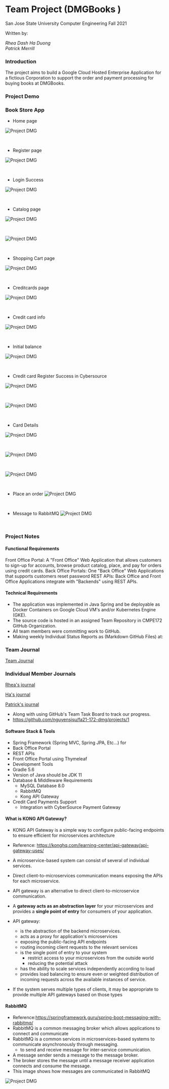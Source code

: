 # Team Project (DMGBooks )

San Jose State University Computer Engineering Fall 2021  

Written by: 

*Rhea Dash
Ha Duong  
Patrick Merrill*  

### Introduction
 The project aims to build a Google Cloud Hosted Enterprise Application for a fictious Corporation
 to support the order and payment processing for buying books at DMGBooks.
 

### Project Demo

### Book Store App

* Home page

![Project DMG](images/gke_home.png)
<p>&nbsp;</p>

* Register page

![Project DMG](images/gke_register.png)
<p>&nbsp;</p>

* Login Success

![Project DMG](images/gke_login_suc.png)
<p>&nbsp;</p>

* Catalog page

![Project DMG](images/gke_catalog.png)
<p>&nbsp;</p>

![Project DMG](images/gke_catalog_1.png)
<p>&nbsp;</p>

* Shopping Cart page

![Project DMG](images/gke_shoppingcart.png)
<p>&nbsp;</p>

* Creditcards page

![Project DMG](images/gke_addcard.png)
<p>&nbsp;</p>

* Credit card info

![Project DMG](images/gke_addcard_info.png)
<p>&nbsp;</p>

* Initial balance

![Project DMG](images/gke_initial_balance.png)
<p>&nbsp;</p>

* Credit card Register Success in Cybersource

![Project DMG](images/gke_cyber.png)
<p>&nbsp;</p>

![Project DMG](images/gke_cyber_1.png)
<p>&nbsp;</p>


* Card Details

![Project DMG](images/gke_cyber_carddetail.png)
<p>&nbsp;</p>

![Project DMG](images/gke_cyber_carddetail_1.png)
<p>&nbsp;</p>

![Project DMG](images/gke_cyber_carddetail_2.png)
<p>&nbsp;</p>

* Place an order
![Project DMG](images/gke_placeOrder.png)
<p>&nbsp;</p>

* Message to RabbitMQ
![Project DMG](images/gke_rabbitmq.png)
<p>&nbsp;</p>



### Project Notes

#### Functional Requirements

Front Office Portal: 
A "Front Office" Web Application that allows customers to sign-up for accounts, browse product catalog, place, and pay for orders using credit cards.
Back Office Portals: 
One "Back Office" Web Applications that supports customers reset password
REST APIs: 
Back Office and Front Office Applications integrate with "Backends" using REST APIs.

#### Technical Requirements

* The application was implemented in Java Spring and be deployable as Docker Containers on Google Cloud VM's and/or Kubernetes Engine (GKE).
* The source code is hosted in an assigned Team Repository in CMPE172 GitHub Organization.
*  All team members were committing work to GitHub.
*  Making weekly Individual Status Reports as (Markdown GitHub Files) at:
### Team Journal
[Team Journal](https://github.com/nguyensjsu/fa21-172-dmg/blob/main/Journal/team_journal/README.md)

### Individual Member Journals 
[Rhea's journal](https://github.com/nguyensjsu/fa21-172-dmg/blob/main/Journal/rhea_journal/rhea.md)

[Ha's journal](https://github.com/nguyensjsu/fa21-172-dmg/blob/main/Journal/ha_journal/ha.md)

[Patrick's journal](https://github.com/nguyensjsu/fa21-172-dmg/blob/main/Journal/patrick_journal/patrick.md)


*   Along with using GitHub's Team Task Board to track our progress.
*  https://github.com/nguyensjsu/fa21-172-dmg/projects/1


#### Software Stack & Tools
* Spring Framework (Spring MVC, Spring JPA, Etc...) for
 * Back Office Portal
 * REST APIs
 * Front Office Portal using Thymeleaf
* Development Tools
 * Gradle 5.6
 * Version of Java should be JDK 11
 * Database & Middleware Requirements
   * MySQL Database 8.0
   * RabbitMQ
   * Kong API Gateway
 * Credit Card Payments Support
   * Integration with CyberSource Payment Gateway

#### What is KONG API Gateway?

* KONG API Gateway is a simple way to configure public-facing endpoints to ensure efficient for microservices architecture
* Reference: https://konghq.com/learning-center/api-gateway/api-gateway-uses/
* A microservice-based system can consist of several of individual services.
* Direct client-to-microservices communication means exposing the APIs for each microservice.
* API gateway is an alternative to direct client-to-microservice communication.
* A **gateway acts as an abstraction layer** for your microservices and provides a **single point of entry** for consumers of your application.
* API gateway:
  * is the abstraction of the backend microservices.
  * acts as a proxy for application's microservices
  * exposing the public-facing API endpoints
  * routing incoming client requests to the relevant services
  * is the single point of entry to your system
    * restrict access to your microservices from the outside world
    * reducing the potential attack
  * has the ability to scale services independently according to load
  * provides load balancing to ensure even or weighted distribution of incoming requests across the available instances of service.

* If the system serves multiple types of clients, it may be appropriate to provide multiple API gateways based on those types

#### RabbitMQ
* Reference:https://springframework.guru/spring-boot-messaging-with-rabbitmq/
* RabbitMQ is a common messaging broker which allows applications to connect and communicate
* RabbitMQ is a common services in microservices-based systems to communicate asynchronously through messaging.
  * to send and receive message for inter-service communication.
* A message sender sends a message to the message broker.
* The broker stores the message until a message receiver application connects and consume the message.
* This image shows how messages are communicated in RabbitMQ

![Project DMG](images/RabbitMQ.png)
<p>&nbsp;</p>
